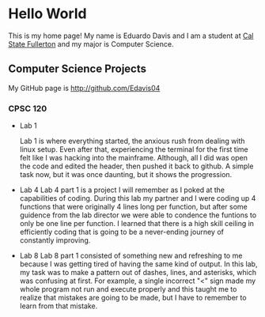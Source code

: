 # Hello World

This is my home page! My name is Eduardo Davis and I am a student at [Cal State Fullerton](http://www.fullerton.edu/) and my major is Computer Science.

## Computer Science Projects

My GitHub page is http://github.com/Edavis04

### CPSC 120

* Lab 1

    Lab 1 is where everything started, the anxious rush from dealing with linux setup. Even after that, experiencing the terminal for the first time felt like I was hacking into the mainframe. Although, all I did was open the code and edited the header, then pushed it back to github. A simple task now, but it was once daunting, but it shows the progression.

* Lab 4
    Lab 4 part 1 is a project I will remember as I poked at the capabilities of coding. During this lab my partner and I were coding up 4 functions that were originally 4 lines long per function, but after some guidence from the lab director we were able to condence the funtions to only be one line per function. I learned that there is a high skill ceiling in efficiently coding that is going to be a never-ending journey of constantly improving.



* Lab 8 
    Lab 8 part 1 consisted of something new and refreshing to me because I was getting tired of having the same kind of output. In this lab, my task was to make a pattern out of dashes, lines, and asterisks, which was confusing at first. For example, a single incorrect "<" sign made my whole program not run and execute properly and this taught me to realize that mistakes are going to be made, but I have to remember to learn from that mistake.